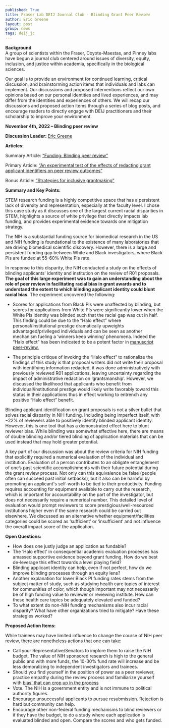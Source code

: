 ```yaml
---
published: True
title: Fraser Lab DEIJ Journal Club - Blinding Grant Peer Review
author: Eric Greene
layout: post
group: news
tags: deij_jc
---
```

**Background**
<br>
A group of scientists within the Fraser, Coyote-Maestas, and Pinney labs have begun a journal club centered around issues of diversity, equity, inclusion, and justice within academia, specifically in the biological sciences.

Our goal is to provide an environment for continued learning, critical discussion, and brainstorming action items that individuals and labs can implement. Our discussions and proposed interventions reflect our own opinions based on our personal identities and lived experiences, and may differ from the identities and experiences of others. We will recap our discussions and proposed action items through a series of blog posts, and encourage readers to directly engage with DEIJ practitioners and their scholarship to improve your environment.

**November 4th, 2022 – Blinding peer review**

**Discussion Leader:** [Eric Greene](/members/#Eric%20Greene,%20Ph.D.)

**Articles:** 

Summary Article: [“Funding: Blinding peer review”](https://elifesciences.org/articles/74744)

Primary Article: [“An experimental test of the effects of redacting grant applicant identifiers on peer review outcomes”](https://elifesciences.org/articles/71368)

Bonus Article: [“Strategies for inclusive grantmaking”](https://www.nature.com/articles/s41591-022-01757-8)

**Summary and Key Points:**

STEM research funding is a highly competitive space that has a persistent lack of diversity and representation, especially at the faculty level. I chose this case study as it discusses one of the largest current racial disparities in STEM, highlights a source of white privilege that directly impacts lab funding, and provides experimental evidence towards one mitigation strategy. 

The NIH is a substantial funding source for biomedical research in the US and NIH funding is foundational to the existence of many laboratories that are driving biomedical scientific discovery. However, there is a large and persistent funding gap between White and Black investigators, where Black PIs are funded at 55-60% White PIs rate. 

In response to this disparity, the NIH conducted a study on the effects of blinding applicants' identity and institution on the review of R01 proposals. **The goal of this large experiment was to gain an understanding about the role of peer review in facilitating racial bias in grant awards and to understand the extent to which blinding applicant identity could blunt racial bias.** The experiment uncovered the following: 

- Scores for applications from Black PIs were unaffected by blinding, but scores for applications from White PIs were significantly lower when the White PIs identity was blinded such that the racial gap was cut in half. This finding could be due to the “Halo effect” where personal/institutional prestige dramatically upweights advantaged/privileged individuals and can be seen as another mechanism fueling a ‘winners keep winning’ phenomena. Indeed the “Halo effect” has been indicated to be a potent factor in [manuscript peer-review.](https://www.pnas.org/doi/10.1073/pnas.2205779119)

- The principle critique of invoking the “Halo effect” to rationalize the findings of this study is that proposal writers did not write their proposal with identifying information redacted, it was done administratively with previously reviewed R01 applications, leaving uncertainty regarding the impact of administrative redaction on ‘grantsmanship’. However, we discussed the likelihood that applicants who benefit from individual/institutional prestige would likely write favorably toward this status in their applications thus in effect working to entrench any positive “Halo effect” benefit.  

Blinding applicant identification on grant proposals is not a silver bullet that solves racial disparity in NIH funding. Including being imperfect itself, with ~22% of reviewers able to positively identify blinded applicant identity. However, this is one tool that has a demonstrated effect here to blunt reviewer bias. While blinding was somewhat effective here, there are means of double blinding and/or tiered blinding of application materials that can be used instead that may hold greater potential.

A key part of our discussion was about the review criteria for NIH funding that explicitly required a numerical evaluation of the individual and institution. Evaluation of a person contributes to an obligate entanglement of one’s past scientific accomplishments with their future potential during the grant review process. Not only can this equivalence be false (people often can succeed past initial setbacks), but it also can be harmful by promoting an applicant's self-worth to be tied to their productivity. Funding requires accounting for equipment available to carry out the research, which is important for accountability on the part of the investigator, but does not necessarily require a numerical number. This detailed level of evaluation would prompt reviewers to score prestigious/well-resourced institutions higher even if the same research could be carried out elsewhere. We discussed as an alternative whether equipment/facilities categories could be scored as ‘sufficient’ or ‘insufficient’ and not influence the overall impact score of the application.

**Open Questions:**

- How does one justly judge an application as fundable? 
- The ‘Halo effect’ in consequential academic evaluation processes has amassed supportive evidence beyond grant funding. How do we best de-leverage this effect towards a level playing field?
- Blinding applicant identity can help, even if not perfect, how do we improve blinding processes through an equity lens?
- Another explanation for lower Black PI funding rates stems from the subject matter of study, such as studying health care topics of interest for communities of color, which though important may not necessarily be of high funding value to reviewer or reviewing institute. How can these health care topics be adequately elevated and funded? 
- To what extent do non-NIH funding mechanisms also incur racial disparity? What have other organizations tried to mitigate? Have these strategies worked?

**Proposed Action Items:** 

While trainees may have limited influence to change the course of NIH peer review, there are nonetheless actions that one can take:

- Call your Representative/Senators to implore them to raise the NIH budget. The value of NIH sponsored research is high to the general public and with more funds, the 10-30% fund rate will increase and be less demoralizing to independent investigators and trainees. 
- Should you find yourself in the position of power as a peer reviewer, practice empathy during the review process and familiarize yourself with [bias’ that can crop up in the process](https://sfdora.org/wp-content/uploads/2020/11/DORA_UnintendendedCognitiveSystemBiases.pdf)
- Vote. The NIH is a government entity and is not immune to political authority figures. 
- Encourage unsuccessful applicants to pursue resubmission. Rejection is hard but community can help. 
- Encourage other non-federal funding mechanisms to blind reviewers or if they have the budget, to do a study where each application is evaluated blinded and open. Compare the scores and who gets funded. 
